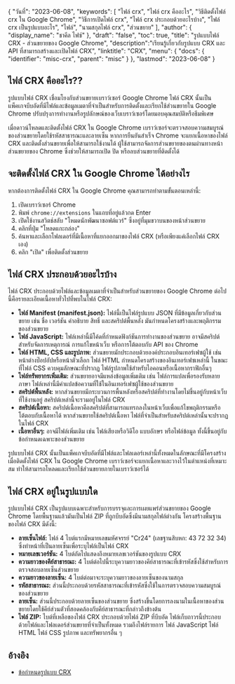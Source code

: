 {
"วันที่": "2023-06-08",
  "keywords": [
"ไฟล์ crx",
"ไฟล์ crx คืออะไร",
"วิธีติดตั้งไฟล์ crx ใน Google Chrome",
"วิธีการเปิดไฟล์ crx",
"ไฟล์ crx ประกอบด้วยอะไรบ้าง",
"ไฟล์ crx เป็นรูปแบบอะไร",
"ไฟล์",
"นามสกุลไฟล์ crx",
"ส่วนขยาย"
],
  "author": {
"display_name": "ชาคีล ไฟซ์"
},
"draft": "false",
"toc": true,
"title": "รูปแบบไฟล์ CRX - ส่วนขยายของ Google Chrome",
  "description":"เรียนรู้เกี่ยวกับรูปแบบ CRX และ API ที่สามารถสร้างและเปิดไฟล์ CRX",
"linktitle": "CRX",
  "menu": {
    "docs": {
      "identifier": "misc-crx",
      "parent": "misc"
}
},
"lastmod": "2023-06-08"
}

## ไฟล์ CRX คืออะไร??

รูปแบบไฟล์ CRX เชื่อมโยงกับส่วนขยายเบราว์เซอร์ Google Chrome ไฟล์ CRX นั้นเป็นแพ็คเกจบีบอัดที่มีไฟล์และข้อมูลเมตาที่จำเป็นสำหรับการติดตั้งและเรียกใช้ส่วนขยายใน Google Chrome ปรับปรุงการทำงานหรือรูปลักษณ์ของเว็บเบราว์เซอร์โดยมอบคุณสมบัติหรือธีมพิเศษ

เมื่อดาวน์โหลดและติดตั้งไฟล์ CRX ใน Google Chrome เบราว์เซอร์จะตรวจสอบความสมบูรณ์ของส่วนขยายโดยใช้รหัสสาธารณะและลายเซ็น หากการยืนยันสำเร็จ Chrome จะแยกเนื้อหาของไฟล์ CRX และติดตั้งส่วนขยายเพื่อให้สามารถใช้งานได้ ผู้ใช้สามารถจัดการส่วนขยายของตนผ่านทางหน้าส่วนขยายของ Chrome ซึ่งช่วยให้สามารถเปิด ปิด หรือลบส่วนขยายที่ติดตั้งได้

## จะติดตั้งไฟล์ CRX ใน Google Chrome ได้อย่างไร

หากต้องการติดตั้งไฟล์ CRX ใน Google Chrome คุณสามารถทำตามขั้นตอนเหล่านี้:

1. เปิดเบราว์เซอร์ Chrome
2. พิมพ์ `chrome://extensions` ในแถบที่อยู่แล้วกด Enter
3. เปิดใช้งานสวิตช์สลับ "โหมดนักพัฒนาซอฟต์แวร์" ซึ่งอยู่ที่มุมขวาบนของหน้าส่วนขยาย
4. คลิกที่ปุ่ม "โหลดแกะกล่อง"
5. ค้นหาและเลือกโฟลเดอร์ที่มีเนื้อหาที่แยกออกมาของไฟล์ CRX (หรือเพียงแค่เลือกไฟล์ CRX เอง)
6. คลิก "เปิด" เพื่อติดตั้งส่วนขยาย

## ไฟล์ CRX ประกอบด้วยอะไรบ้าง

ไฟล์ CRX ประกอบด้วยไฟล์และข้อมูลเมตาที่จำเป็นสำหรับส่วนขยายของ Google Chrome ต่อไปนี้คือรายละเอียดเนื้อหาทั่วไปที่พบในไฟล์ CRX:

- **ไฟล์ Manifest (manifest.json):** ไฟล์นี้เป็นไฟล์รูปแบบ JSON ที่มีข้อมูลเกี่ยวกับส่วนขยาย เช่น ชื่อ เวอร์ชัน คำอธิบาย สิทธิ์ และสคริปต์พื้นหลัง มันกำหนดโครงสร้างและพฤติกรรมของส่วนขยาย
- **ไฟล์ JavaScript:** ไฟล์เหล่านี้มีโค้ดที่กำหนดฟังก์ชันการทำงานของส่วนขยาย อาจมีสคริปต์สำหรับจัดการเหตุการณ์ การแก้ไขหน้าเว็บ หรือการโต้ตอบกับ API ของ Chrome
- **ไฟล์ HTML, CSS และรูปภาพ:** ส่วนขยายมักประกอบด้วยองค์ประกอบอินเทอร์เฟซผู้ใช้ เช่น หน้าต่างป๊อปอัปหรือหน้าตัวเลือก ไฟล์ HTML กำหนดโครงสร้างของอินเทอร์เฟซเหล่านี้ ในขณะที่ไฟล์ CSS ควบคุมลักษณะที่ปรากฏ ไฟล์รูปภาพใช้สำหรับไอคอนหรือเนื้อหากราฟิกอื่นๆ
- **ไฟล์ทรัพยากรเพิ่มเติม:** ส่วนขยายอาจมีแหล่งข้อมูลเพิ่มเติม เช่น ไฟล์การแปลเพื่อรองรับหลายภาษา ไฟล์เหล่านี้มีคำแปลข้อความที่ใช้ในอินเทอร์เฟซผู้ใช้ของส่วนขยาย
- **สคริปต์พื้นหลัง:** หากส่วนขยายมีกระบวนการพื้นหลังหรือสคริปต์ที่ทำงานโดยไม่ขึ้นอยู่กับหน้าเว็บที่ใช้งานอยู่ สคริปต์เหล่านี้จะรวมอยู่ในไฟล์ CRX
- **สคริปต์เนื้อหา:** สคริปต์เนื้อหาคือสคริปต์ที่สามารถแทรกลงในหน้าเว็บเพื่อแก้ไขพฤติกรรมหรือโต้ตอบกับเนื้อหาได้ หากส่วนขยายใช้สคริปต์เนื้อหา ไฟล์ที่จำเป็นสำหรับสคริปต์เหล่านั้นจะปรากฏในไฟล์ CRX
- **เนื้อหาอื่นๆ:** อาจมีไฟล์เพิ่มเติม เช่น ไฟล์เสียงหรือวิดีโอ แบบอักษร หรือไฟล์ข้อมูล ทั้งนี้ขึ้นอยู่กับข้อกำหนดเฉพาะของส่วนขยาย

รูปแบบไฟล์ CRX นั้นเป็นแพ็คเกจบีบอัดที่มีไฟล์และโฟลเดอร์เหล่านี้ทั้งหมดในลักษณะที่มีโครงสร้าง เมื่อติดตั้งไฟล์ CRX ใน Google Chrome เบราว์เซอร์จะแยกเนื้อหาและวางไว้ในตำแหน่งที่เหมาะสม ทำให้สามารถโหลดและเรียกใช้ส่วนขยายภายในเบราว์เซอร์ได้

## ไฟล์ CRX อยู่ในรูปแบบใด

รูปแบบไฟล์ CRX เป็นรูปแบบเฉพาะสำหรับการบรรจุและการเผยแพร่ส่วนขยายของ Google Chrome โดยพื้นฐานแล้วมันเป็นไฟล์ ZIP ที่ถูกบีบอัดซึ่งมีนามสกุลไฟล์ต่างกัน โครงสร้างพื้นฐานของไฟล์ CRX มีดังนี้:

- **ลายเซ็นไฟล์:** ไฟล์ 4 ไบต์แรกมีหมายเลขมหัศจรรย์ "Cr24" (เลขฐานสิบหก: 43 72 32 34) ซึ่งทำหน้าที่เป็นลายเซ็นเพื่อระบุไฟล์เป็นไฟล์ CRX
- **หมายเลขเวอร์ชัน:** 4 ไบต์ถัดไปแสดงถึงหมายเลขเวอร์ชันของรูปแบบ CRX
- **ความยาวของคีย์สาธารณะ:** 4 ไบต์ต่อไปนี้ระบุความยาวของคีย์สาธารณะที่เข้ารหัสซึ่งใช้สำหรับการตรวจสอบลายเซ็นส่วนขยาย
- **ความยาวของลายเซ็น:** 4 ไบต์ต่อมาจะระบุความยาวของลายเซ็นของนามสกุล
- **รหัสสาธารณะ:** ส่วนนี้ประกอบด้วยรหัสสาธารณะที่เข้ารหัสซึ่งใช้ในการตรวจสอบความสมบูรณ์ของส่วนขยาย
- **ลายเซ็น:** ส่วนนี้ประกอบด้วยลายเซ็นของส่วนขยาย ซึ่งสร้างขึ้นโดยการลงนามในเนื้อหาของส่วนขยายโดยใช้คีย์ส่วนตัวที่สอดคล้องกับคีย์สาธารณะที่กล่าวถึงข้างต้น
- **ไฟล์ ZIP:** ไบต์ที่เหลือของไฟล์ CRX ประกอบด้วยไฟล์ ZIP ที่บีบอัด ไฟล์เก็บถาวรนี้ประกอบด้วยไฟล์และโฟลเดอร์ส่วนขยายที่จำเป็นทั้งหมด รวมถึงไฟล์รายการ ไฟล์ JavaScript ไฟล์ HTML ไฟล์ CSS รูปภาพ และทรัพยากรอื่น ๆ

## อ้างอิง
* [ข้อกำหนดรูปแบบ CRX](https://groups.google.com/a/chromium.org/g/chromium-extensions/c/K3YIsNL_Et4)

